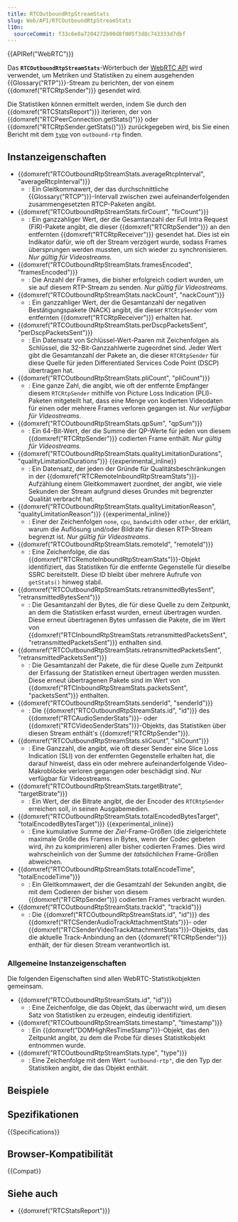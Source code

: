 ```yaml
---
title: RTCOutboundRtpStreamStats
slug: Web/API/RTCOutboundRtpStreamStats
l10n:
  sourceCommit: f33c6e8a7204272b90d8f005f3d8c743333d7dbf
---
```


{{APIRef("WebRTC")}}

Das **`RTCOutboundRtpStreamStats`**-Wörterbuch der [WebRTC API](/de/docs/Web/API/WebRTC_API) wird verwendet, um Metriken und Statistiken zu einem ausgehenden {{Glossary("RTP")}}-Stream zu berichten, der von einem {{domxref("RTCRtpSender")}} gesendet wird.

Die Statistiken können ermittelt werden, indem Sie durch den {{domxref("RTCStatsReport")}} iterieren, der von {{domxref("RTCPeerConnection.getStats()")}} oder {{domxref("RTCRtpSender.getStats()")}} zurückgegeben wird, bis Sie einen Bericht mit dem [`type`](#type) von `outbound-rtp` finden.

## Instanzeigenschaften

- {{domxref("RTCOutboundRtpStreamStats.averageRtcpInterval", "averageRtcpInterval")}}
  - : Ein Gleitkommawert, der das durchschnittliche {{Glossary("RTCP")}}-Intervall zwischen zwei aufeinanderfolgenden zusammengesetzten RTCP-Paketen angibt.
- {{domxref("RTCOutboundRtpStreamStats.firCount", "firCount")}}
  - : Ein ganzzahliger Wert, der die Gesamtanzahl der Full Intra Request (FIR)-Pakete angibt, die dieser {{domxref("RTCRtpSender")}} an den entfernten {{domxref("RTCRtpReceiver")}} gesendet hat. Dies ist ein Indikator dafür, wie oft der Stream verzögert wurde, sodass Frames übersprungen werden mussten, um sich wieder zu synchronisieren. _Nur gültig für Videostreams._
- {{domxref("RTCOutboundRtpStreamStats.framesEncoded", "framesEncoded")}}
  - : Die Anzahl der Frames, die bisher erfolgreich codiert wurden, um sie auf diesem RTP-Stream zu senden. _Nur gültig für Videostreams._
- {{domxref("RTCOutboundRtpStreamStats.nackCount", "nackCount")}}
  - : Ein ganzzahliger Wert, der die Gesamtanzahl der negativen Bestätigungspakete (NACK) angibt, die dieser `RTCRtpSender` vom entfernten {{domxref("RTCRtpReceiver")}} erhalten hat.
- {{domxref("RTCOutboundRtpStreamStats.perDscpPacketsSent", "perDscpPacketsSent")}}
  - : Ein Datensatz von Schlüssel-Wert-Paaren mit Zeichenfolgen als Schlüssel, die 32-Bit-Ganzzahlwerte zugeordnet sind. Jeder Wert gibt die Gesamtanzahl der Pakete an, die dieser `RTCRtpSender` für diese Quelle für jeden Differentiated Services Code Point (DSCP) übertragen hat.
- {{domxref("RTCOutboundRtpStreamStats.pliCount", "pliCount")}}
  - : Eine ganze Zahl, die angibt, wie oft der entfernte Empfänger diesem `RTCRtpSender` mithilfe von Picture Loss Indication (PLI)-Paketen mitgeteilt hat, dass eine Menge von kodierten Videodaten für einen oder mehrere Frames verloren gegangen ist. _Nur verfügbar für Videostreams._
- {{domxref("RTCOutboundRtpStreamStats.qpSum", "qpSum")}}
  - : Ein 64-Bit-Wert, der die Summe der QP-Werte für jeden von diesem {{domxref("RTCRtpSender")}} codierten Frame enthält. _Nur gültig für Videostreams._
- {{domxref("RTCOutboundRtpStreamStats.qualityLimitationDurations", "qualityLimitationDurations")}} {{experimental_inline}}
  - : Ein Datensatz, der jeden der Gründe für Qualitätsbeschränkungen in der {{domxref("RTCRemoteInboundRtpStreamStats")}}-Aufzählung einem Gleitkommawert zuordnet, der angibt, wie viele Sekunden der Stream aufgrund dieses Grundes mit begrenzter Qualität verbracht hat.
- {{domxref("RTCOutboundRtpStreamStats.qualityLimitationReason", "qualityLimitationReason")}} {{experimental_inline}}
  - : Einer der Zeichenfolgen `none`, `cpu`, `bandwidth` oder `other`, der erklärt, warum die Auflösung und/oder Bildrate für diesen RTP-Stream begrenzt ist. _Nur gültig für Videostreams_.
- {{domxref("RTCOutboundRtpStreamStats.remoteId", "remoteId")}}
  - : Eine Zeichenfolge, die das {{domxref("RTCRemoteInboundRtpStreamStats")}}-Objekt identifiziert, das Statistiken für die entfernte Gegenstelle für dieselbe SSRC bereitstellt. Diese ID bleibt über mehrere Aufrufe von `getStats()` hinweg stabil.
- {{domxref("RTCOutboundRtpStreamStats.retransmittedBytesSent", "retransmittedBytesSent")}}
  - : Die Gesamtanzahl der Bytes, die für diese Quelle zu dem Zeitpunkt, an dem die Statistiken erfasst wurden, erneut übertragen wurden. Diese erneut übertragenen Bytes umfassen die Pakete, die im Wert von {{domxref("RTCInboundRtpStreamStats.retransmittedPacketsSent", "retransmittedPacketsSent")}} enthalten sind.
- {{domxref("RTCOutboundRtpStreamStats.retransmittedPacketsSent", "retransmittedPacketsSent")}}
  - : Die Gesamtanzahl der Pakete, die für diese Quelle zum Zeitpunkt der Erfassung der Statistiken erneut übertragen werden mussten. Diese erneut übertragenen Pakete sind im Wert von {{domxref("RTCInboundRtpStreamStats.packetsSent", "packetsSent")}} enthalten.
- {{domxref("RTCOutboundRtpStreamStats.senderId", "senderId")}}
  - : Die {{domxref("RTCOutboundRtpStreamStats.id", "id")}} des {{domxref("RTCAudioSenderStats")}}- oder {{domxref("RTCVideoSenderStats")}}-Objekts, das Statistiken über diesen Stream enthält's {{domxref("RTCRtpSender")}}.
- {{domxref("RTCOutboundRtpStreamStats.sliCount", "sliCount")}}
  - : Eine Ganzzahl, die angibt, wie oft dieser Sender eine Slice Loss Indication (SLI) von der entfernten Gegenstelle erhalten hat, die darauf hinweist, dass ein oder mehrere aufeinanderfolgende Video-Makroblöcke verloren gegangen oder beschädigt sind. Nur verfügbar für Videostreams.
- {{domxref("RTCOutboundRtpStreamStats.targetBitrate", "targetBitrate")}}
  - : Ein Wert, der die Bitrate angibt, die der Encoder des `RTCRtpSender` erreichen soll, in seinen Ausgabemedien.
- {{domxref("RTCOutboundRtpStreamStats.totalEncodedBytesTarget", "totalEncodedBytesTarget")}} {{experimental_inline}}
  - : Eine kumulative Summe der _Ziel_-Frame-Größen (die zielgerichtete maximale Größe des Frames in Bytes, wenn der Codec gebeten wird, ihn zu komprimieren) aller bisher codierten Frames. Dies wird wahrscheinlich von der Summe der _tatsächlichen_ Frame-Größen abweichen.
- {{domxref("RTCOutboundRtpStreamStats.totalEncodeTime", "totalEncodeTime")}}
  - : Ein Gleitkommawert, der die Gesamtzahl der Sekunden angibt, die mit dem Codieren der bisher von diesem {{domxref("RTCRtpSender")}} codierten Frames verbracht wurden.
- {{domxref("RTCOutboundRtpStreamStats.trackId", "trackId")}}
  - : Die {{domxref("RTCOutboundRtpStreamStats.id", "id")}} des {{domxref("RTCSenderAudioTrackAttachmentStats")}}- oder {{domxref("RTCSenderVideoTrackAttachmentStats")}}-Objekts, das die aktuelle Track-Anbindung an den {{domxref("RTCRtpSender")}} enthält, der für diesen Stream verantwortlich ist.

### Allgemeine Instanzeigenschaften

Die folgenden Eigenschaften sind allen WebRTC-Statistikobjekten gemeinsam.

- {{domxref("RTCOutboundRtpStreamStats.id", "id")}}
  - : Eine Zeichenfolge, die das Objekt, das überwacht wird, um diesen Satz von Statistiken zu erzeugen, eindeutig identifiziert.
- {{domxref("RTCOutboundRtpStreamStats.timestamp", "timestamp")}}
  - : Ein {{domxref("DOMHighResTimeStamp")}}-Objekt, das den Zeitpunkt angibt, zu dem die Probe für dieses Statistikobjekt entnommen wurde.
- {{domxref("RTCOutboundRtpStreamStats.type", "type")}}
  - : Eine Zeichenfolge mit dem Wert `"outbound-rtp"`, die den Typ der Statistiken angibt, die das Objekt enthält.

## Beispiele

## Spezifikationen

{{Specifications}}

## Browser-Kompatibilität

{{Compat}}

## Siehe auch

- {{domxref("RTCStatsReport")}}
